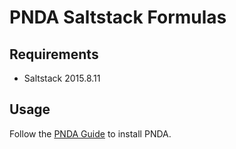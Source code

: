 # PNDA Saltstack Formulas

## Requirements

* Saltstack 2015.8.11

## Usage

Follow the [PNDA Guide](http://pnda.io/guide) to install PNDA.
